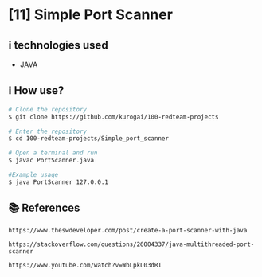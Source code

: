 # [11] Simple Port Scanner


## :information_source:  technologies used

* JAVA

## :information_source: How use?
```bash
# Clone the repository
$ git clone https://github.com/kurogai/100-redteam-projects

# Enter the repository
$ cd 100-redteam-projects/Simple_port_scanner

# Open a terminal and run
$ javac PortScanner.java

#Example usage
$ java PortScanner 127.0.0.1

```

## :books: References 
    https://www.theswdeveloper.com/post/create-a-port-scanner-with-java
    
    https://stackoverflow.com/questions/26004337/java-multithreaded-port-scanner
    
    https://www.youtube.com/watch?v=WbLpkL03dRI
